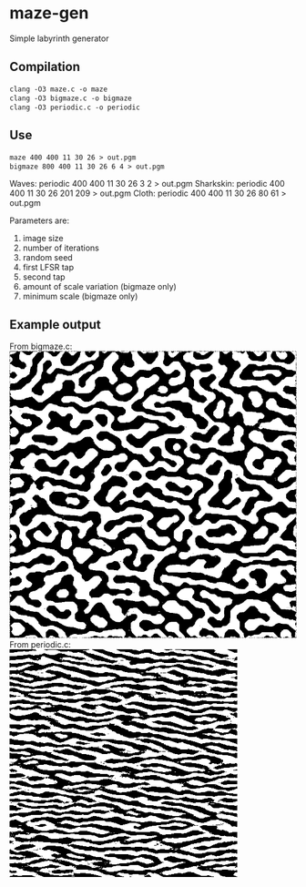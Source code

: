 # maze-gen
Simple labyrinth generator

## Compilation

	clang -O3 maze.c -o maze
	clang -O3 bigmaze.c -o bigmaze
	clang -O3 periodic.c -o periodic

## Use

    maze 400 400 11 30 26 > out.pgm
    bigmaze 800 400 11 30 26 6 4 > out.pgm
Waves:
    periodic 400 400 11 30 26 3 2 > out.pgm
Sharkskin:
    periodic 400 400 11 30 26 201 209 > out.pgm
Cloth:
    periodic 400 400 11 30 26 80 61 > out.pgm

Parameters are:
1. image size
1. number of iterations
1. random seed
1. first LFSR tap
1. second tap
1. amount of scale variation (bigmaze only)
1. minimum scale (bigmaze only)

## Example output

From bigmaze.c:
![example labyrinth](example.png)
From periodic.c:
![waves](waves.png)
